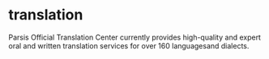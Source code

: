 # translation
Parsis Official Translation Center currently provides high-quality and expert oral and written translation services for over 160 languages ​​and dialects.
